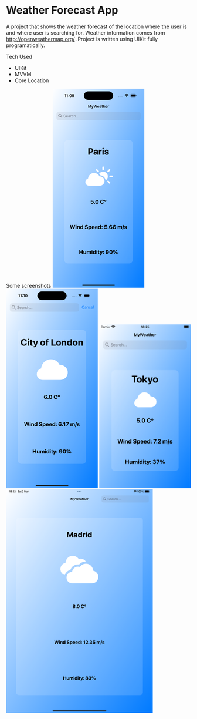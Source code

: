 <h1>Weather Forecast App</h1>

A project that shows the weather forecast of the location where the user is and where user is searching for. Weather information comes from http://openweathermap.org/ .Project is written using UIKit fully programatically. 

Tech Used
- UIKit
- MVVM
- Core Location

Some screenshots
<img src="README Images/iPhone 15 pro Paris.png" width="250">
<img src="README Images/iPhone 15 pro London.png" width="250">
<img src="README Images/iPhone SE (3rd generation) Tokyo.png" width="250">
<img src="README Images/iPad mini 6 Madrid.png" width="400">
